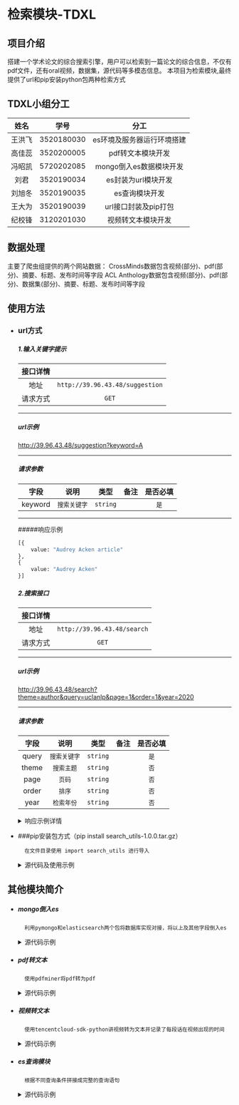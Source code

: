 #  检索模块-TDXL

## 项目介绍
搭建一个学术论文的综合搜索引擎，用户可以检索到一篇论文的综合信息，不仅有pdf文件，还有oral视频，数据集，源代码等多模态信息。
本项目为检索模块,最终提供了url和pip安装python包两种检索方式


## TDXL小组分工
姓名 | 学号 | 分工 |
:-: | :-: | :-: |
王洪飞| 3520180030 |es环境及服务器运行环境搭建  |
 高佳蕊| 3520200005 | pdf转文本模块开发|
 冯昭凯| 5720202085 | mongo倒入es数据模块开发 |
刘君| 3520190034 |  es封装为url模块开发|
 刘旭冬| 3520190035 | es查询模块开发 |
 王大为| 3520190039 | url接口封装及pip打包 |
 纪校锋| 3120201030 | 视频转文本模块开发 |


## 数据处理
主要了爬虫组提供的两个网站数据：
	CrossMinds数据包含视频(部分)、pdf(部分)、摘要、标题、发布时间等字段
	ACL Anthology数据包含视频(部分)、pdf(部分)、数据集(部分)、摘要、标题、发布时间等字段

## 使用方法

- ### url方式
 	
 	##### 1.输入关键字提示


	接口详情 |   |
	:-: | :-: 
	地址 |`http://39.96.43.48/suggestion`
	请求方式|`GET`

	***

	##### url示例
	 http://39.96.43.48/suggestion?keyword=A

	***

	##### 请求参数

	字段 | 说明 | 类型 | 备注 | 是否必填
	:-: | :-: | :-: | :-: | :-:
	keyword | `搜索关键字` | `string` |  | `是`| 


	***

	#####响应示例



	```python
	[{
	    value: "Audrey Acken article"
	},
	{
	    value: "Audrey Acken"
	}]

	```

	##### 2.搜索接口

	接口详情 |   |
	:-: | :-: 
	地址 |`http://39.96.43.48/search`
	请求方式|`GET`

	***

	##### url示例
	 http://39.96.43.48/search?theme=author&query=uclanlp&page=1&order=1&year=2020

	***


	##### 请求参数

	字段 | 说明 | 类型 | 备注 | 是否必填
	:-: | :-: | :-: | :-: | :-:
	query | `搜索关键字` | `string` |  | `是`| 
	theme | `搜索主题` | `string` |  | `否`| 
	page | `页码` | `string` |  | `否`| 
	order | `排序` | `string` |  | `否`| 
	year | `检索年份` | `string` |  | `否`| 

	<details>
	<summary>响应示例详情
	</summary>

	
	```python
	{
	  "code": 1, 
	  "data": [
	    {
	      "abstract": "With the COVID-19 pandemic raging world-wide since the beginning of the 2020 decade, the need for monitoring systems to track relevant information on social media is vitally important. This paper describes our submission to the WNUT-2020 Task 2: Identification of informative COVID-19 English Tweets. We investigate the effectiveness for a variety of classification models, and found that domain-specific pre-trained BERT models lead to the best performance. On top of this, we attempt a variety of ensembling strategies, but these attempts did not lead to further improvements. Our final best model, the standalone CT-BERT model, proved to be highly competitive, leading to a shared first place in the shared task. Our results emphasize the importance of domain and task-related pre-training.", 
	      "author": "Lilei,Hanmeimei", 
	      "dataset_url": "http://39.96.43.48/static/dadataset/W18-0516.Datasets.zip", 
	      "keyword_in_video_time": "00:2:58", 
	      "pdf": "http://39.96.43.48/static/pdf/2020.wnut-1.47.pdf", 
	      "publish_at": "2018", 
	      "publisher": "Association for Computational Linguistics", 
	      "title": "Pace English", 
	      "video": "http://39.96.43.48/static/video/123.mp4"
	    }, 
	    {
	      "abstract": "With the COVID-19 pandemic raging world-wide since the beginning of the 2020 decade, the need for monitoring systems to track relevant information on social media is vitally important. This paper describes our submission to the WNUT-2020 Task 2: Identification of informative COVID-19 English Tweets. We investigate the effectiveness for a variety of classification models, and found that domain-specific pre-trained BERT models lead to the best performance. On top of this, we attempt a variety of ensembling strategies, but these attempts did not lead to further improvements. Our final best model, the standalone CT-BERT model, proved to be highly competitive, leading to a shared first place in the shared task. Our results emphasize the importance of domain and task-related pre-training.", 
	      "author": "Lilei,Hanmeimei", 
	      "dataset_url": "http://39.96.43.48/static/dadataset/W18-0516.Datasets.zip", 
	      "keyword_in_video_time": "00:2:58", 
	      "pdf": "", 
	      "publish_at": "2018", 
	      "publusher": "Association for Computational Linguistics", 
	      "titile": "Pace English", 
	      "video": ""
	    }
	  "total": 2
	  ]
	}
	```

</details>
  


- ###pip安装包方式（pip install search_utils-1.0.0.tar.gz）

		在文件目录使用 import search_utils 进行导入
		


	<details>
		<summary>源代码及使用示例
		</summary>

	
	```python
		import json
		import requests


		def _build_url_params(url, params):
		    url = url + '?'
		    for k, v in params.items():
		        url += '{}={}&'.format(k, v)
		    return url


		def get_suggestion(keyword):
		    url = "http://39.96.43.48/suggestion"
		    if not keyword:
		        return

		    params = {
		        'keyword': keyword
		    }
		    request_url = _build_url_params(url, params)
		    return requests.get(request_url, timeout=4).json()


		def search(query, theme=None, page=None, order=None, year=None):
		    url = "http://39.96.43.48/search"
		    if not query:
		        return

		    params = {
		        'query': query
		    }
		    if theme:
		        params['theme'] = theme
		    if page:
		        params['page'] = page
		    if order:
		        params['order'] = order
		    if year:
		        params['year'] = year
		    request_url = _build_url_params(url, params)
		    return requests.get(request_url, timeout=4).json()

		if __name__ == '__main__':
			# 搜索提示
		    print(get_suggestion("Audrey"))
		    theme = "author"
		    query = "uclanlp"
		    page = 1
		    order = 1
		    year = 2020
		    # 检索接口
		    print(search(query, theme=theme))

	```

</details>




## 其他模块简介

- ##### mongo倒入es
			
		利用pymongo和elasticsearch两个包将数据库实现对接，将以上及其他字段倒入es



	<details>
		<summary>源代码示例
		</summary>

	
	```python
		ES = ['127.0.0.1:9200']
		# 创建elasticsearch客户端
		es = Elasticsearch(
			ES,
			# 启动前嗅探es集群服务器
			sniff_on_start=True,
			# es集群服务器结点连接异常时是否刷新es节点信息
			sniff_on_connection_fail=True,
			# 每60秒刷新节点信息
			sniffer_timeout=60)
		def insert_es(id_,datas):
		name_list.append(datas['author'])
		es.create(index="search", doc_type="doc",
				  id=id_, ignore=[400, 409], body=datas)
		def mongo_to_es():
		datas= []
		i = 0
		myclient = pymongo.MongoClient("mongodb://localhost:27017/")
		mydb = myclient["crossmind"]
		mycol = mydb["crossmind"]
		x = mycol.find()
		for y in x:
				y.pop('_id')
				y['author'] = y['author']['name']
				y['description'] = ''.join([aa.replace('\n','') for aa in y["description"] ])
				pdf_list = pdf_to_text(y['pdf_path'].split('/')[-1])
				if pdf_list:
					y['pdf_text'] = ''.join([aa.replace('\n','') for aa in pdf_list ])
			insert_es(i,y)
			i += 1

	```

</details>





- ##### pdf转文本
		

		使用pdfminer将pdf转为pdf
		

	<details>
		<summary>源代码示例
		</summary>

	
	```python
		from pdfminer.pdfinterp import PDFPageInterpreter,PDFResourceManager
		from pdfminer.converter import TextConverter,PDFPageAggregator
		from pdfminer.layout import LAParams
		from pdfminer.pdfparser import PDFParser
		from pdfminer.pdfdocument import PDFDocument
		from pdfminer.pdfdevice import PDFDevice
		from pdfminer.pdfpage import PDFPage
		# 获取pdf文档
		fp = open('5ee96b86b1267e24b0ec2354.pdf','rb')
		# 创建一个与文档相关的解释器
		parser = PDFParser(fp)
		# pdf文档的对象，与解释器连接起来
		doc = PDFDocument(parser=parser)
		parser.set_document(doc=doc)
		# 如果是加密pdf，则输入密码
		# doc._initialize_password()
		# 创建pdf资源管理器
		resource = PDFResourceManager()
		# 参数分析器
		laparam=LAParams()
		# 创建一个聚合器
		device = PDFPageAggregator(resource,laparams=laparam)
		# 创建pdf页面解释器
		interpreter = PDFPageInterpreter(resource,device)
		# 获取页面的集合
		for page in PDFPage.get_pages(fp):
		    # 使用页面解释器来读取
		    interpreter.process_page(page)
		    # 使用聚合器来获取内容
		    layout = device.get_result()

	```

	</details>


- ##### 视频转文本

		使用tencentcloud-sdk-python讲视频转为文本并记录了每段话在视频出现的时间


	<details>
		<summary>源代码示例
		</summary>

	
	```python
	def video_to_text(video_url,video_id):
	    """
	    input:
	        video_url
	        video_id
	    output:
	        results 
	            format: [{time_start:xxx,time_end:xxx,text:xxx,vid:xxx},...]
	    """
	    from tencentcloud.common import credential
	    from tencentcloud.common.profile.client_profile import ClientProfile
	    from tencentcloud.common.profile.http_profile import HttpProfile
	    from tencentcloud.common.exception.tencent_cloud_sdk_exception import TencentCloudSDKException 
	    from tencentcloud.asr.v20190614 import asr_client, models 
	    import base64
	    import io 
	    import time
	    import sys 
	    if sys.version_info[0] == 3:
	        sys.stdout = io.TextIOWrapper(sys.stdout.buffer,encoding='utf-8')
	    # post the audio to tencent cloud platform
	    try: 
	        # <Your SecretId><Your SecretKey> of tencent cloud
	        cred = credential.Credential("*****", "****") 
	        # set http request
	        httpProfile = HttpProfile()
	        httpProfile.endpoint = "asr.tencentcloudapi.com"
	        clientProfile = ClientProfile()
	        clientProfile.httpProfile = httpProfile
	        clientProfile.signMethod = "TC3-HMAC-SHA256"  
	        client = asr_client.AsrClient(cred, "ap-beijing", clientProfile) 
	        # set params and create recognition task
	        req = models.CreateRecTaskRequest()
	        params = {"ChannelNum":1,"ResTextFormat":0,"SourceType":0}
	        req._deserialize(params)
	        req.EngineModelType = "16k_en"
	        req.Url = video_url
	        resp = client.CreateRecTask(req)
	        # set result query
	        req = models.DescribeTaskStatusRequest()
	        params = '{"TaskId":%s}'%resp.Data.TaskId
	        req.from_json_string(params)
	        # polling
	        resp = client.DescribeTaskStatus(req)
	        while resp.Data.Status != 2:
	            print("video ID: "+str(video_id)+" is "+resp.Data.StatusStr,flush=True)
	            time.sleep(1)
	            resp = client.DescribeTaskStatus(req)
	        # process the result
	        print("video ID: "+str(video_id)+" is "+resp.Data.StatusStr,flush=True)
	        results = []
	        lines = resp.Data.Result.split('\n')
	        for line in lines:
	            if len(line) < 1:
	                continue
	            time, text = line.split(']')[0][1:], line.split(']')[1][2:-1]
	            result_dict = {} 
	            result_dict["time_start"], result_dict["time_end"] = time.split(',')[0], time.split(',')[1]
	            result_dict["text"] = text
	            result_dict["vid"] = video_id
	            results.append(result_dict)
	        return results
	    except TencentCloudSDKException as err: 
	        print(err) 
		r = video_to_text("http://39.96.43.48/static/video/123.mp4",0)
		print(r)

	```

</details>


- ##### es查询模块

		根据不同查询条件拼接成完整的查询语句


	<details>
		<summary>源代码示例
		</summary>

	
	```python
		def search_es(key_word, themes='', order='1', year='', page=1):
	    # 基础查询语句
	    query = {"query": {"bool": {"should": []}}}
	    if themes:
	        # 有搜索主题，添加搜索主题
	        themes = themes.split(',')
	        for theme in themes:
	            theme = theme if theme != 'adbtract' else "description"
	            query["query"]["bool"]["should"].append(
	                {"match": {theme: key_word}})
	    else:
	        # 无搜索主题，默认全搜索
	        query["query"]["bool"]["should"].append(
	            {"match": {"author": key_word}})
	        query["query"]["bool"]["should"].append(
	            {"match": {"description": key_word}})
	        query["query"]["bool"]["should"].append({"match": {"title": key_word}})
	    # 如果有时间限制，添加时间查询
	    if year:
	        start_time, end_time = parse_year(year)
	        if start_time and end_time:
	            query["query"]["bool"]["must"] = [
	                {"range": {"published_at": {"gte": start_time, "lte": end_time}}}]
	        query["sort"] = {"published_at": {"order": "asc"}
	                         } if order == "1" else {"published_at": {"order": "desc"}}
	    # 分页 每页10条
	    query["size"] = 10
	    query["from"] = (page - 1) * 10
	    ret = es.search(body=query, index='ceshi3')
	    # print(ret['hits']['total'])
	    return ret['hits']['hits'],ret['hits']['total']
		if __name__ == '__main__':
		    theme = "adbtract"
		    order = "2"
		    year = "2020"
		    page = 1
		    key_word = 'HazyResearch'
		    search_es(key_word, theme, order, year, page)
	```

</details>
